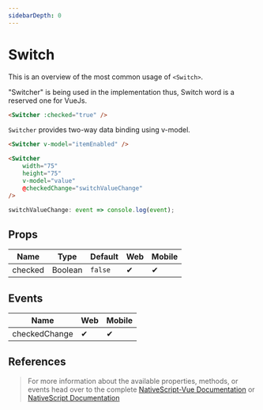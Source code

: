 ```yaml
---
sidebarDepth: 0
---
```


# Switch

This is an overview of the most common usage of `<Switch>`.

"Switcher" is being used in the implementation thus, Switch word is a reserved one for VueJs.

```html
<Switcher :checked="true" />
```

`Switcher` provides two-way data binding using v-model.

```html
<Switcher v-model="itemEnabled" />
```

<DocExampleBox codeBox="https://codesandbox.io/s/p7wyk8xl3x?module=%2Fsrc%2FApp.vue">

```html
<Switcher
    width="75"
    height="75"
    v-model="value"
    @checkedChange="switchValueChange"
/>
```

```js
switchValueChange: event => console.log(event);
```

<SwitchDoc />
</DocExampleBox>

## Props

| Name    | Type    | Default | Web | Mobile |
| ------- | ------- | ------- | --- | ------ |
| checked | Boolean | `false` | ✔   | ✔      |

## Events

| Name          | Web | Mobile |
| ------------- | --- | ------ |
| checkedChange | ✔   | ✔      |

## References

> For more information about the available properties, methods, or events head over to the complete [NativeScript-Vue Documentation](https://nativescript-vue.org/en/docs/elements/components/switch/)
> or [NativeScript Documentation](https://docs.nativescript.org/api-reference/classes/_ui_switch_.switch)
